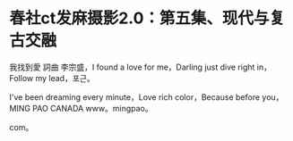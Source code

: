 # 春社ct发麻摄影2.0：第五集、现代与复古交融

我找到愛 詞曲 李宗盛，I found a love for me，Darling just dive right in，Follow my lead，포근。

I've been dreaming every minute，Love rich color，Because before you，MING PAO CANADA www。mingpao。

com。